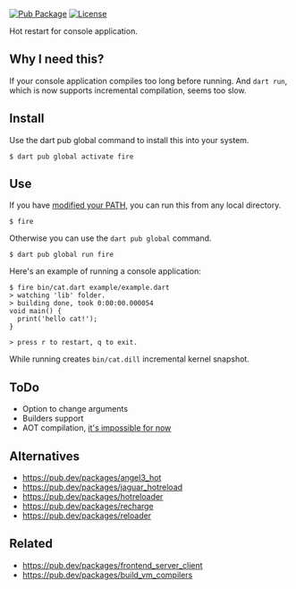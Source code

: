 [![Pub Package](https://img.shields.io/pub/v/fire.svg)](https://pub.dev/packages/fire)
[![License](https://img.shields.io/badge/License-MIT-blue.svg)](LICENSE)

Hot restart for console application.

## Why I need this?

If your console application compiles too long before running. And `dart run`, which is now supports incremental compilation, seems too slow.

## Install

Use the dart pub global command to install this into your system.

```console
$ dart pub global activate fire
```

## Use

If you have [modified your PATH][path], you can run this from any local directory.

```console
$ fire
```

Otherwise you can use the `dart pub global` command.

```console
$ dart pub global run fire
```

Here's an example of running a console application:

```console
$ fire bin/cat.dart example/example.dart
> watching 'lib' folder.
> building done, took 0:00:00.000054
void main() {
  print('hello cat!');
}

> press r to restart, q to exit.
```

While running creates `bin/cat.dill` incremental kernel snapshot.

## ToDo

* Option to change arguments
* Builders support
* AOT compilation, [it's impossible for now](https://github.com/dart-lang/sdk/issues/47322)

## Alternatives

* https://pub.dev/packages/angel3_hot
* https://pub.dev/packages/jaguar_hotreload
* https://pub.dev/packages/hotreloader
* https://pub.dev/packages/recharge
* https://pub.dev/packages/reloader

## Related

* https://pub.dev/packages/frontend_server_client
* https://pub.dev/packages/build_vm_compilers

[path]: https://dart.dev/tools/pub/cmd/pub-global#running-a-script-from-your-path